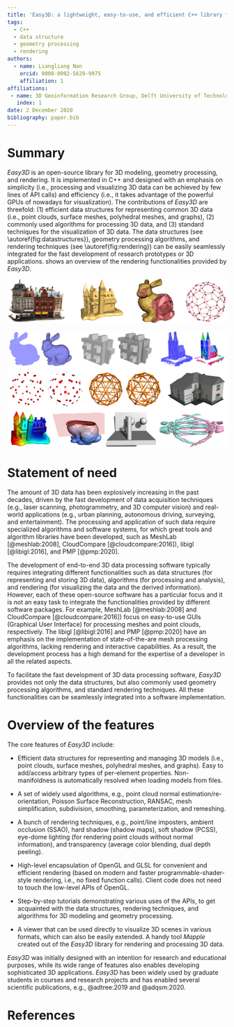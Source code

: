 ```yaml
---
title: 'Easy3D: a lightweight, easy-to-use, and efficient C++ library for processing and rendering 3D data'
tags:
  - C++
  - data structure
  - geometry processing
  - rendering
authors:
  - name: Liangliang Nan
    orcid: 0000-0002-5629-9975
    affiliation: 1
affiliations:
 - name: 3D Geoinformation Research Group, Delft University of Technology
   index: 1
date: 2 December 2020
bibliography: paper.bib
---
```


# Summary

*Easy3D* is an open-source library for 3D modeling, geometry processing, and rendering. It is implemented in C++ and designed with an emphasis on simplicity (i.e., processing and visualizing 3D data can be achieved by few lines of API calls) and efficiency (i.e., it takes advantage of the powerful GPUs of nowadays for visualization). The contributions of *Easy3D* are threefold: (1) efficient data structures for representing common 3D data (i.e., point clouds, surface meshes, polyhedral meshes, and graphs), (2) commonly used algorithms for processing 3D data, and (3) standard techniques for the visualization of 3D data. The data structures (see \autoref{fig:datastructures}), geometry processing algorithms, and rendering techniques (see \autoref{fig:rendering}) can be easily seamlessly integrated for the fast development of research prototypes or 3D applications.  shows an overview of the rendering functionalities provided by *Easy3D*. 

![The data structures provided by Easy3D. From left to right: point cloud, surface mesh, polyhedral meshes, and graph. \label{fig:datastructures}](datastructures.png)

![An overview of the rendering functionalities of Easy3D. \label{fig:rendering}](rendering.png)

# Statement of need

The amount of 3D data has been explosively increasing in the past decades, driven by the fast development of data acquisition techniques (e.g., laser scanning, photogrammetry, and 3D computer vision) and real-world applications (e.g., urban planning, autonomous driving, surveying, and entertainment). The processing and application of such data require specialized algorithms and software systems, for which great tools and algorithm libraries have been developed, such as MeshLab [@meshlab:2008], CloudCompare [@cloudcompare:2016]), libigl [@libigl:2016], and PMP [@pmp:2020]. 

The development of end-to-end 3D data processing software typically requires integrating different functionalities such as data structures (for representing and storing 3D data), algorithms (for processing and analysis), and rendering (for visualizing the data and the derived information). However, each of these open-source software has a particular focus and it is not an easy task to integrate the functionalities provided by different software packages. For example, MeshLab [@meshlab:2008] and CloudCompare [@cloudcompare:2016]) focus on easy-to-use GUIs (Graphical User Interface) for processing meshes and point clouds, respectively. The libigl [@libigl:2016] and PMP [@pmp:2020] have an emphasis on the implementation of state-of-the-are mesh processing algorithms, lacking rendering and interactive capabilities. As a result, the development process has a high demand for the expertise of a developer in all the related aspects. 

To facilitate the fast development of 3D data processing software, *Easy3D* provides not only the data structures, but also commonly used geometry processing algorithms, and standard rendering techniques. All these functionalities can be seamlessly integrated into a software implementation.

# Overview of the features

The core features of *Easy3D* include:

- Efficient data structures for representing and managing 3D models (i.e., point clouds, surface meshes, polyhedral meshes, and graphs). Easy to add/access arbitrary types of per-element properties. Non-manifoldness is automatically resolved when loading models from files.

- A set of widely used algorithms, e.g., point cloud normal estimation/re-orientation, Poisson Surface Reconstruction, RANSAC, mesh simplification, subdivision, smoothing, parameterization, and remeshing.

- A bunch of rendering techniques, e.g., point/line imposters, ambient occlusion (SSAO), hard shadow (shadow maps), soft shadow (PCSS), eye-dome lighting (for rendering point clouds without normal information), and transparency (average color blending, dual depth peeling).

- High-level encapsulation of OpenGL and GLSL for convenient and efficient rendering (based on modern and faster programmable-shader-style rendering, i.e., no fixed function calls). Client code does not need to touch the low-level APIs of OpenGL.

- Step-by-step tutorials demonstrating various uses of the APIs, to get acquainted with the data structures, rendering techniques, and algorithms for 3D modeling and geometry processing.

- A viewer that can be used directly to visualize 3D scenes in various formats, which can also be easily extended. A handy tool *Mapple* created out of the *Easy3D* library for rendering and processing 3D data.



*Easy3D* was initially designed with an intention for research and educational purposes, while its wide range of features also enables developing sophisticated 3D applications. *Easy3D* has been widely used by graduate students in courses and research projects and has enabled several scientific publications, e.g., @adtree:2019 and @adqsm:2020.

# References
